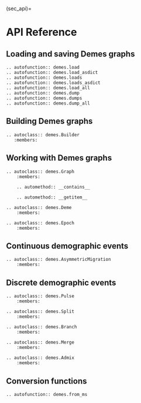 (sec_api)=

# API Reference

## Loading and saving Demes graphs

```{eval-rst}
.. autofunction:: demes.load
.. autofunction:: demes.load_asdict
.. autofunction:: demes.loads
.. autofunction:: demes.loads_asdict
.. autofunction:: demes.load_all
.. autofunction:: demes.dump
.. autofunction:: demes.dumps
.. autofunction:: demes.dump_all
```

## Building Demes graphs

```{eval-rst}
.. autoclass:: demes.Builder
   :members:
```

## Working with Demes graphs

```{eval-rst}
.. autoclass:: demes.Graph
    :members:

    .. automethod:: __contains__

    .. automethod:: __getitem__

.. autoclass:: demes.Deme
    :members:

.. autoclass:: demes.Epoch
    :members:
```

## Continuous demographic events

```{eval-rst}
.. autoclass:: demes.AsymmetricMigration
    :members:
```

## Discrete demographic events

```{eval-rst}
.. autoclass:: demes.Pulse
    :members:

.. autoclass:: demes.Split
    :members:

.. autoclass:: demes.Branch
    :members:

.. autoclass:: demes.Merge
    :members:

.. autoclass:: demes.Admix
    :members:
```

## Conversion functions

```{eval-rst}
.. autofunction:: demes.from_ms
```
